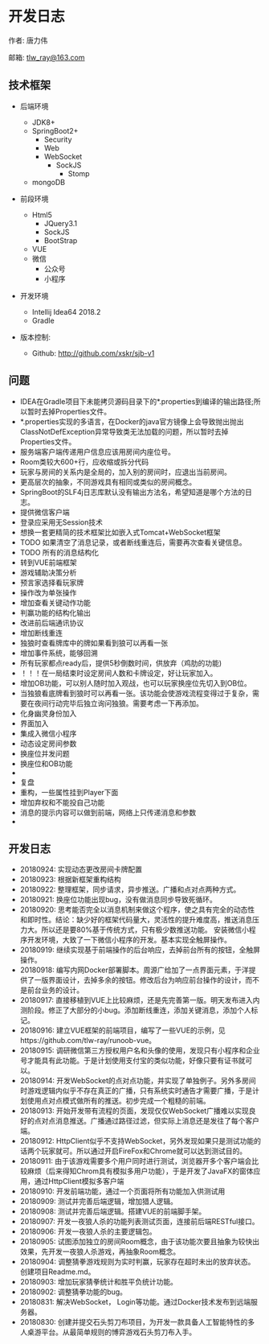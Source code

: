 # 开发日志

作者: 唐力伟

邮箱: tlw_ray@163.com

## 技术框架

* 后端环境
    - JDK8+
    - SpringBoot2+
        - Security
        - Web
        - WebSocket
            - SockJS
                - Stomp
    - mongoDB
* 前段环境
    - Html5
        - JQuery3.1
        - SockJS
        - BootStrap
    - VUE
    - 微信
        - 公众号
        - 小程序
* 开发环境
    - Intellij Idea64 2018.2
    - Gradle
    
* 版本控制:
    - Github: http://github.com/xskr/sjb-v1
    
## 问题
- IDEA在Gradle项目下未能拷贝源码目录下的*.properties到编译的输出路径;所以暂时去掉Properties文件。
- *.properties实现的多语言，在Docker的java官方镜像上会导致抛出抛出ClassNotDefException异常导致类无法加载的问题，所以暂时去掉Properties文件。
- 服务端客户端传递用户信息应该用房间内座位号。
- Room类较大600+行，应收缩或拆分代码
- 玩家与房间的关系内是全局的，加入别的房间时，应退出当前房间。
- 更高层次的抽象，不同游戏具有相同或类似的房间概念。
- SpringBoot的SLF4j日志库默认没有输出方法名，希望知道是哪个方法的日志。
- 提供微信客户端
- 登录应采用无Session技术
- 想换一套更精简的技术框架比如嵌入式Tomcat+WebSocket框架
- TODO 如果清空了消息记录，或者断线重连后，需要再次查看关键信息。
- TODO 所有的消息结构化
- 转到VUE前端框架
- 游戏辅助决策分析
- 预言家选择看玩家牌
- 操作改为单张操作
- 增加查看关键动作功能
- 判赢功能的结构化输出
- 改进前后端通讯协议
- 增加断线重连
- 独狼时查看牌库中的牌如果看到狼可以再看一张
- 增加事件系统，能够回溯
- 所有玩家都点ready后，提供5秒倒数时间，供放弃（鸡肋的功能)
- ！！！在一局结束时设定房间人数和卡牌设定，好让玩家加入。
- 增加OB功能，可以别人随时加入观战，也可以玩家换座位先切入到OB位。
- 当独狼看底牌看到狼时可以再看一张。该功能会使游戏流程变得过于复杂，需要在夜间行动完毕后独立询问独狼。需要考虑一下再添加。
- 化身幽灵身份加入
- 界面加入
- 集成入微信小程序
- 动态设定房间参数
- 换座位并发问题
- 换座位和OB功能
- 
- 复盘
- 重构，一些属性挂到Player下面
- 增加弃权和不能投自己功能
- 消息的提示内容可以做到前端，网络上只传递消息和参数
- 
## 开发日志
* 20180924: 实现动态更改房间卡牌配置
* 20180923: 根据新框架重构结构
* 20180922: 整理框架，同步请求，异步推送。广播和点对点两种方式。
* 20180921: 换座位功能出现bug，没有做消息同步导致死循环。
* 20180920: 思考能否完全以消息机制来做这个程序，使之具有完全的动态性和即时性。结论：缺少好的框架代码量大，灵活性的提升难度高，推送消息压力大。所以还是要80%基于传统方式，只有极少数推送功能。
            安装微信小程序开发环境，大致了一下微信小程序的开发。基本实现全触屏操作。
* 20180919: 继续实现基于前端操作的后台响应，去掉前台所有的按钮，全触屏操作。
* 20180918: 编写内网Docker部署脚本。周源广给加了一点界面元素，于洋提供了一版界面设计，去掉多余的按钮。修改后台为响应前台操作的设计，而不是前台业务的设计。
* 20180917: 直接移植到VUE上比较麻烦，还是先完善第一版。明天发布进入内测阶段。修正了大部分的小bug。添加断线重连，添加关键消息，添加个人标记。
* 20180916: 建立VUE框架的前端项目，编写了一些VUE的示例，见https://github.com/tlw-ray/runoob-vue。
* 20180915: 调研微信第三方授权用户名和头像的使用，发现只有小程序和企业号才能具有此功能。于是计划使用支付宝的类似功能，好像只要有证书就可以。
* 20180914: 开发WebSocket的点对点功能，并实现了单独例子。另外多房间时游戏逻辑内似乎不存在真正的广播，只有系统实时通告才需要广播，于是计划使用点对点模式做所有的推送。初步完成一个粗糙的前端。
* 20180913: 开始开发带有流程的页面，发现仅仅WebSocket广播难以实现良好的点对点消息推送。广播通过路径过滤，但实际上消息还是发往了每个客户端。
* 20180912: HttpClient似乎不支持WebSocket，另外发现如果只是测试功能的话两个玩家就可。所以通过开启FireFox和Chrome就可以达到测试目的。
* 20180911: 由于该游戏需要多个用户同时进行测试，浏览器开多个客户端会比较麻烦（后来得知Chrom具有模拟多用户功能），于是开发了JavaFX的窗体应用，通过HttpClient模拟多客户端
* 20180910: 开发前端功能，通过一个页面将所有功能加入供测试用
* 20180909: 测试并完善后端逻辑，增加猎人逻辑。
* 20180908: 测试并完善后端逻辑。搭建VUE的前端脚手架。
* 20180907: 开发一夜狼人杀的功能列表测试页面，连接前后端RESTful接口。        
* 20180906: 开发一夜狼人杀的主要逻辑包。
* 20180905: 试图添加独立的房间Room概念，由于该功能次要且抽象为较快出效果，先开发一夜狼人杀游戏，再抽象Room概念。
* 20180904: 调整猜拳游戏规则为实时判赢，玩家存在超时未出的放弃状态。创建项目Readme.md。
* 20180903: 增加玩家猜拳统计和胜平负统计功能。
* 20180902: 调整猜拳功能的bug。
* 20180831: 解决WebSocket， Login等功能。通过Docker技术发布到远端服务器。
* 20180830: 创建并提交石头剪刀布项目，为开发一款具备人工智能特性的多人桌游平台。从最简单规则的博弈游戏石头剪刀布入手。
